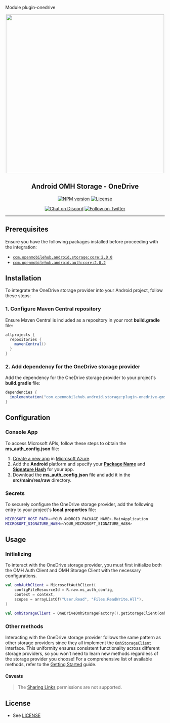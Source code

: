 Module plugin-onedrive

<p align="center">
  <a href="https://miniature-adventure-4gle9ye.pages.github.io/docs/">
    <img width="500px" src="https://openmobilehub.org/wp-content/uploads/sites/13/2024/06/OpenMobileHub-horizontal-color.svg"/><br/>
  </a>
  <h2 align="center">Android OMH Storage - OneDrive</h2>
</p>

<p align="center">
  <a href="https://central.sonatype.com/artifact/com.openmobilehub.android.storage/plugin-onedrive"><img src="https://img.shields.io/maven-central/v/com.openmobilehub.android.storage/plugin-onedrive" alt="NPM version"/></a>
  <a href="https://github.com/openmobilehub/android-omh-storage/blob/main/LICENSE"><img src="https://img.shields.io/github/license/openmobilehub/android-omh-storage" alt="License"/></a>
</p>

<p align="center">
  <a href="https://discord.com/invite/yTAFKbeVMw"><img src="https://img.shields.io/discord/1115727214827278446.svg?style=flat&colorA=7289da&label=Chat%20on%20Discord" alt="Chat on Discord"/></a>
  <a href="https://twitter.com/openmobilehub"><img src="https://img.shields.io/twitter/follow/rnfirebase.svg?style=flat&colorA=1da1f2&colorB=&label=Follow%20on%20Twitter" alt="Follow on Twitter"/></a>
</p>

---

## Prerequisites

Ensure you have the following packages installed before proceeding with the integration:

- [`com.openmobilehub.android.storage:core:2.0.0`](https://miniature-adventure-4gle9ye.pages.github.io/docs/core)
- [`com.openmobilehub.android.auth:core:2.0.2`](https://github.com/openmobilehub/android-omh-auth)

## Installation

To integrate the OneDrive storage provider into your Android project, follow these steps:

### 1. Configure Maven Central repository

Ensure Maven Central is included as a repository in your root **build.gradle** file:

```gradle
allprojects {
  repositories {
    mavenCentral()
  }
}
```

### 2. Add dependency for the OneDrive storage provider

Add the dependency for the OneDrive storage provider to your project's **build.gradle** file:

```gradle
dependencies {
  implementation("com.openmobilehub.android.storage:plugin-onedrive-gms:2.0.0")
}
```

## Configuration

### Console App

To access Microsoft APIs, follow these steps to obtain the **ms_auth_config.json** file:

1. [Create a new app](https://learn.microsoft.com/en-us/entra/identity-platform/tutorial-v2-android#register-your-application-with-microsoft-entra-id) in [Microsoft Azure](https://portal.azure.com/#view/Microsoft_AAD_RegisteredApps/CreateApplicationBlade).
2. Add the **Android** platform and specify your [**Package Name**](https://developer.android.com/build/configure-app-module#set-application-id) and [**Signature Hash**](https://learn.microsoft.com/en-us/entra/identity-platform/tutorial-v2-android#register-your-application-with-microsoft-entra-id:~:text=In%20the%20Signature%20hash%20section%20of%20the%20Configure%20your%20Android%20app%20pane%2C%20select%20Generating%20a%20development%20Signature%20Hash.%20and%20copy%20the%20KeyTool%20command%20to%20your%20command%20line.) for your app.
3. Download the **ms_auth_config.json** file and add it in the **src/main/res/raw** directory.

### Secrets

To securely configure the OneDrive storage provider, add the following entry to your project's **local.properties** file:

```bash
MICROSOFT_HOST_PATH=<YOUR_ANDROID_PACKAGE_NAME>.MainApplication
MICROSOFT_SIGNATURE_HASH=<YOUR_MICROSOFT_SIGNATURE_HASH>
```

## Usage

### Initializing

To interact with the OneDrive storage provider, you must first initialize both the OMH Auth Client and OMH Storage Client with the necessary configurations.

```kotlin
val omhAuthClient = MicrosoftAuthClient(
    configFileResourceId = R.raw.ms_auth_config,
    context = context,
    scopes = arrayListOf("User.Read", "Files.ReadWrite.All"),
)

val omhStorageClient = OneDriveOmhStorageFactory().getStorageClient(omhAuthClient)
```

### Other methods

Interacting with the OneDrive storage provider follows the same pattern as other storage providers since they all implement the [`OmhStorageClient`](https://miniature-adventure-4gle9ye.pages.github.io/api/packages/core/com.openmobilehub.android.storage.core/-omh-storage-client) interface. This uniformity ensures consistent functionality across different storage providers, so you won’t need to learn new methods regardless of the storage provider you choose! For a comprehensive list of available methods, refer to the [Getting Started](https://miniature-adventure-4gle9ye.pages.github.io/docs/getting-started) guide.

#### Caveats

> The [Sharing Links](https://learn.microsoft.com/en-us/graph/api/resources/permission?view=graph-rest-1.0#sharing-links) permissions are not supported.

## License

- See [LICENSE](https://github.com/openmobilehub/android-omh-storage/blob/main/LICENSE)
